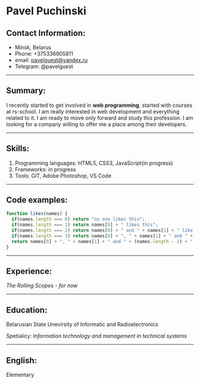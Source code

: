 # __Pavel Puchinski__
## Contact Information:
* Minsk, Belarus
* Phone: +375336905811
* email: pavelguest@yandex.ru
* Telegram: @pavelguest
___
## Summary:
I recently started to get involved in __web programming__, started with courses at rs-school. I am really interested in web development and everything related to it. I am ready to move only forward and study this profession. I am looking for a company willing to offer me a place among their developers.
___
## Skills:
1. Programming languages: HTML5, CSS3, JavaScript(in progress)
2. Frameworks: in progress
3. Tools: GIT, Adobe Photoshop, VS Code
___
## Code examples:
```javascript
function likes(names) {
  if(names.length === 0) return "no one likes this";
  if(names.length === 1) return names[0] + " likes this";
  if(names.length === 2) return names[0] + " and " + names[1] + " like this";
  if(names.length === 3) return names[0] + ", " + names[1] + " and " + names[2] + " like this";
  return names[0] + ", " + names[1] + " and " + (names.length - 2) + " others like this";
}
```
___
## Experience:
_The Rolling Scopes - for now_
___
## Education:
Belarusian State Unevirsity of Informatic and Radioelectronics</p>
Spetialicy: _Information technology and management in technical systems_
___
## English:
Elementary